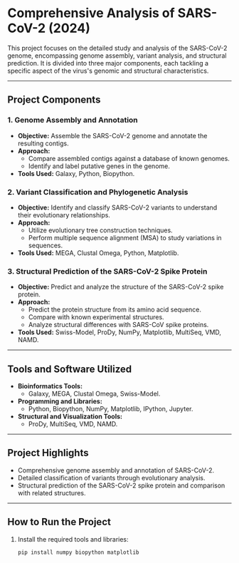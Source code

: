 # Comprehensive Analysis of SARS-CoV-2 (2024)

This project focuses on the detailed study and analysis of the SARS-CoV-2 genome, encompassing genome assembly, variant analysis, and structural prediction. It is divided into three major components, each tackling a specific aspect of the virus's genomic and structural characteristics.

---

## Project Components

### 1. **Genome Assembly and Annotation**
- **Objective:** Assemble the SARS-CoV-2 genome and annotate the resulting contigs.  
- **Approach:** 
  - Compare assembled contigs against a database of known genomes.
  - Identify and label putative genes in the genome.  
- **Tools Used:** Galaxy, Python, Biopython.

### 2. **Variant Classification and Phylogenetic Analysis**
- **Objective:** Identify and classify SARS-CoV-2 variants to understand their evolutionary relationships.  
- **Approach:**  
  - Utilize evolutionary tree construction techniques.  
  - Perform multiple sequence alignment (MSA) to study variations in sequences.  
- **Tools Used:** MEGA, Clustal Omega, Python, Matplotlib.

### 3. **Structural Prediction of the SARS-CoV-2 Spike Protein**
- **Objective:** Predict and analyze the structure of the SARS-CoV-2 spike protein.  
- **Approach:**  
  - Predict the protein structure from its amino acid sequence.  
  - Compare with known experimental structures.  
  - Analyze structural differences with SARS-CoV spike proteins.  
- **Tools Used:** Swiss-Model, ProDy, NumPy, Matplotlib, MultiSeq, VMD, NAMD.

---

## Tools and Software Utilized
- **Bioinformatics Tools:**  
  - Galaxy, MEGA, Clustal Omega, Swiss-Model.  
- **Programming and Libraries:**  
  - Python, Biopython, NumPy, Matplotlib, IPython, Jupyter.  
- **Structural and Visualization Tools:**  
  - ProDy, MultiSeq, VMD, NAMD.

---

## Project Highlights
- Comprehensive genome assembly and annotation of SARS-CoV-2.  
- Detailed classification of variants through evolutionary analysis.  
- Structural prediction of the SARS-CoV-2 spike protein and comparison with related structures.  

---

## How to Run the Project
1. Install the required tools and libraries:
   ```bash
   pip install numpy biopython matplotlib
